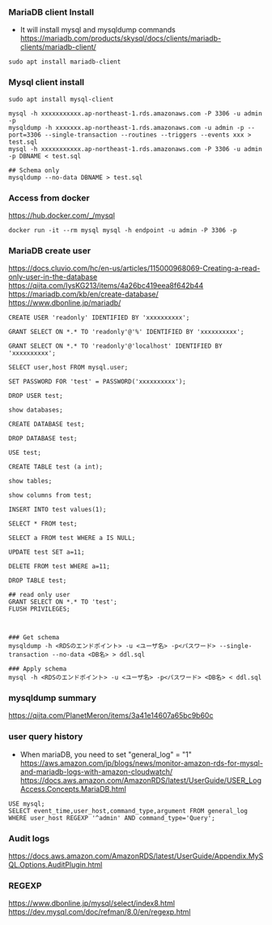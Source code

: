 ### MariaDB client Install
- It will install mysql and mysqldump commands<br>
https://mariadb.com/products/skysql/docs/clients/mariadb-clients/mariadb-client/

~~~
sudo apt install mariadb-client
~~~

### Mysql client install

~~~
sudo apt install mysql-client
~~~

~~~
mysql -h xxxxxxxxxxx.ap-northeast-1.rds.amazonaws.com -P 3306 -u admin -p
mysqldump -h xxxxxxx.ap-northeast-1.rds.amazonaws.com -u admin -p --port=3306 --single-transaction --routines --triggers --events xxx > test.sql
mysql -h xxxxxxxxxxx.ap-northeast-1.rds.amazonaws.com -P 3306 -u admin -p DBNAME < test.sql

## Schema only
mysqldump --no-data DBNAME > test.sql
~~~

### Access from docker
https://hub.docker.com/_/mysql

~~~
docker run -it --rm mysql mysql -h endpoint -u admin -P 3306 -p
~~~

### MariaDB create user
https://docs.cluvio.com/hc/en-us/articles/115000968069-Creating-a-read-only-user-in-the-database<br>
https://qiita.com/IysKG213/items/4a26bc419eea8f642b44<br>
https://mariadb.com/kb/en/create-database/<br>
https://www.dbonline.jp/mariadb/<br>

~~~
CREATE USER 'readonly' IDENTIFIED BY 'xxxxxxxxxx';

GRANT SELECT ON *.* TO 'readonly'@'%' IDENTIFIED BY 'xxxxxxxxxx';

GRANT SELECT ON *.* TO 'readonly'@'localhost' IDENTIFIED BY 'xxxxxxxxxx';

SELECT user,host FROM mysql.user;

SET PASSWORD FOR 'test' = PASSWORD('xxxxxxxxxx');

DROP USER test;

show databases;

CREATE DATABASE test;

DROP DATABASE test;

USE test;

CREATE TABLE test (a int);

show tables;

show columns from test;

INSERT INTO test values(1);

SELECT * FROM test;

SELECT a FROM test WHERE a IS NULL;

UPDATE test SET a=11;

DELETE FROM test WHERE a=11;

DROP TABLE test;

## read only user
GRANT SELECT ON *.* TO 'test';
FLUSH PRIVILEGES;



### Get schema
mysqldump -h <RDSのエンドポイント> -u <ユーザ名> -p<パスワード> --single-transaction --no-data <DB名> > ddl.sql

### Apply schema
mysql -h <RDSのエンドポイント> -u <ユーザ名> -p<パスワード> <DB名> < ddl.sql
~~~

### mysqldump summary
https://qiita.com/PlanetMeron/items/3a41e14607a65bc9b60c

### user query history
 - When mariaDB, you need to set "general_log" = "1"<br>
https://aws.amazon.com/jp/blogs/news/monitor-amazon-rds-for-mysql-and-mariadb-logs-with-amazon-cloudwatch/<br>
https://docs.aws.amazon.com/AmazonRDS/latest/UserGuide/USER_LogAccess.Concepts.MariaDB.html

~~~
USE mysql;
SELECT event_time,user_host,command_type,argument FROM general_log WHERE user_host REGEXP '^admin' AND command_type='Query';
~~~

### Audit logs
https://docs.aws.amazon.com/AmazonRDS/latest/UserGuide/Appendix.MySQL.Options.AuditPlugin.html

### REGEXP
https://www.dbonline.jp/mysql/select/index8.html<br>
https://dev.mysql.com/doc/refman/8.0/en/regexp.html<br>
